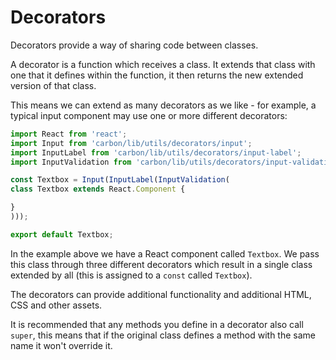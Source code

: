 # Decorators

Decorators provide a way of sharing code between classes.

A decorator is a function which receives a class. It extends that class with one that it defines within the function, it then returns the new extended version of that class.

This means we can extend as many decorators as we like - for example, a typical input component may use one or more different decorators:

```js
import React from 'react';
import Input from 'carbon/lib/utils/decorators/input';
import InputLabel from 'carbon/lib/utils/decorators/input-label';
import InputValidation from 'carbon/lib/utils/decorators/input-validation';

const Textbox = Input(InputLabel(InputValidation(
class Textbox extends React.Component {

}
)));

export default Textbox;
```

In the example above we have a React component called `Textbox`. We pass this class through three different decorators which result in a single class extended by all (this is assigned to a `const` called `Textbox`).

The decorators can provide additional functionality and additional HTML, CSS and other assets.

It is recommended that any methods you define in a decorator also call `super`, this means that if the original class defines a method with the same name it won't override it.
